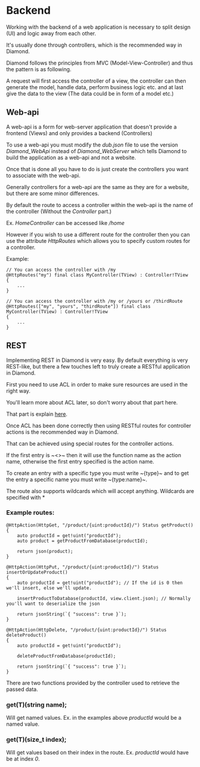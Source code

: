# Backend

Working with the backend of a web application is necessary to split design (UI) and logic away from each other.

It's usually done through controllers, which is the recommended way in Diamond.

Diamond follows the principles from MVC (Model-View-Controller) and thus the pattern is as following.

A request will first access the controller of a view, the controller can then generate the model, handle data, perform business logic etc. and at last give the data to the view (The data could be in form of a model etc.)

## Web-api

A web-api is a form for web-server application that doesn't provide a frontend (Views) and only provides a backend (Controllers)

To use a web-api you must modify the *dub.json* file to use the version *Diamond_WebApi* instead of *Diamond_WebServer* which tells Diamond to build the application as a web-api and not a website.

Once that is done all you have to do is just create the controllers you want to associate with the web-api.

Generally controllers for a web-api are the same as they are for a website, but there are some minor differences.

By default the route to access a controller within the web-api is the name of the controller (Without the *Controller* part.)

Ex. *HomeController* can be accessed like */home*

However if you wish to use a different route for the controller then you can use the attribute *HttpRoutes* which allows you to specify custom routes for a controller.

Example:

```
// You can access the controller with /my
@HttpRoutes("my") final class MyController(TView) : Controller!TView
{
    ...
}
```

```
// You can access the controller with /my or /yours or /thirdRoute
@HttpRoutes(["my", "yours", "thirdRoute"]) final class MyController(TView) : Controller!TView
{
    ...
}
```

## REST

Implementing REST in Diamond is very easy. By default everything is very REST-like, but there a few touches left to truly create a RESTful application in Diamond.

First you need to use ACL in order to make sure resources are used in the right way.

You'll learn more about ACL later, so don't worry about that part here.

That part is explain <a href="/docs/security/#default-required-permissions">here</a>.

Once ACL has been done correctly then using RESTful routes for controller actions is the recommended way in Diamond.

That can be achieved using special routes for the controller actions.

If the first entry is ~&lt;&gt;~ then it will use the function name as the action name, otherwise the first entry specified is the action name.

To create an entry with a specific type you must write ~{type}~ and to get the entry a specific name you must write ~{type:name}~.

The route also supports wildcards which will accept anything. Wildcards are specified with *

### Example routes:

```
@HttpAction(HttpGet, "/product/{uint:productId}/") Status getProduct()
{
    auto productId = get!uint("productId");
    auto product = getProductFromDatabase(productId);

    return json(product);
}
```

```
@HttpAction(HttpPut, "/product/{uint:productId}/") Status insertOrUpdateProduct()
{
    auto productId = get!uint("productId"); // If the id is 0 then we'll insert, else we'll update.

    insertProductToDatabase(productId, view.client.json); // Normally you'll want to deserialize the json

    return jsonString(`{ "success": true }`);
}
```

```
@HttpAction(HttpDelete, "/product/{uint:productId}/") Status deleteProduct()
{
    auto productId = get!uint("productId");

    deleteProductFromDatabase(productId);

    return jsonString(`{ "success": true }`);
}
```

There are two functions provided by the controller used to retrieve the passed data.

### get(T)(string name);

Will get named values. Ex. in the examples above *productId* would be a named value.

### get(T)(size_t index);

Will get values based on their index in the route. Ex. *productId* would have be at index *0*.
